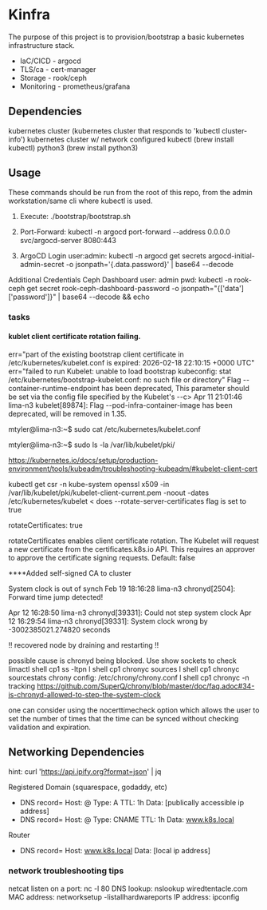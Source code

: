 # Kinfra

The purpose of this project is to provision/bootstrap a basic kubernetes infrastructure stack. 
- IaC/CICD - argocd
- TLS/ca - cert-manager
- Storage - rook/ceph
- Monitoring - prometheus/grafana


## Dependencies

kubernetes cluster  (kubernetes cluster that responds to 'kubectl cluster-info')
kubernetes cluster w/ network configured
kubectl             (brew install kubectl)
python3             (brew install python3)


## Usage

These commands should be run from the root of this repo, from the admin workstation/same cli where kubectl is used.
1. Execute: ./bootstrap/bootstrap.sh 

2. Port-Forward: kubectl -n argocd port-forward --address 0.0.0.0 svc/argocd-server 8080:443

3. ArgoCD Login user:admin: kubectl -n argocd get secrets argocd-initial-admin-secret -o jsonpath='{.data.password}' | base64 --decode

Additional Credentials
Ceph Dashboard
user: admin
pwd: kubectl -n rook-ceph get secret rook-ceph-dashboard-password -o jsonpath="{['data']['password']}" | base64 --decode && echo

### tasks

#### kublet client certificate rotation failing.
err="part of the existing bootstrap client certificate in /etc/kubernetes/kubelet.conf is expired: 2026-02-18 22:10:15 +0000 UTC" 
err="failed to run Kubelet: unable to load bootstrap kubeconfig: stat /etc/kubernetes/bootstrap-kubelet.conf: no such file or directory"
Flag --container-runtime-endpoint has been deprecated, This parameter should be set via the config file specified by the Kubelet's --c>
Apr 11 21:01:46 lima-n3 kubelet[89874]: Flag --pod-infra-container-image has been deprecated, will be removed in 1.35.

mtyler@lima-n3:~$ sudo cat /etc/kubernetes/kubelet.conf

mtyler@lima-n3:~$ sudo ls -la /var/lib/kubelet/pki/

https://kubernetes.io/docs/setup/production-environment/tools/kubeadm/troubleshooting-kubeadm/#kubelet-client-cert

kubectl get csr -n kube-system
openssl x509 -in /var/lib/kubelet/pki/kubelet-client-current.pem -noout -dates
/etc/kubernetes/kubelet < does --rotate-server-certificates flag is set to true

rotateCertificates: true

rotateCertificates enables client certificate rotation. The Kubelet will request a new certificate from the certificates.k8s.io API. This requires an approver to approve the certificate signing requests. Default: false

****Added self-signed CA to cluster

System clock is out of synch
Feb 19 18:16:28 lima-n3 chronyd[2504]: Forward time jump detected!

Apr 12 16:28:50 lima-n3 chronyd[39331]: Could not step system clock
Apr 12 16:29:54 lima-n3 chronyd[39331]: System clock wrong by -3002385021.274820 seconds

!! recovered node by draining and restarting !!

possible cause is chronyd being blocked. Use show sockets to check 
limactl shell cp1 ss -ltpn
l shell cp1 chronyc sources
l shell cp1 chronyc sourcestats
chrony config: /etc/chrony/chrony.conf
l shell cp1 chronyc -n tracking
https://github.com/SuperQ/chrony/blob/master/doc/faq.adoc#34-is-chronyd-allowed-to-step-the-system-clock

one can consider using the nocerttimecheck option which allows the user to set the number of times that the time can be synced without checking validation and expiration.


## Networking Dependencies

hint: curl 'https://api.ipify.org?format=json' | jq

Registered Domain (squarespace, godaddy, etc)
- DNS record= Host: @ Type: A TTL: 1h Data: [publically accessible ip address]
- DNS record= Host: @ Type: CNAME TTL: 1h Data: www.k8s.local

Router
- DNS record= Host: www.k8s.local Data: [local ip address]

### network troubleshooting tips

netcat listen on a port: nc -l 80
DNS lookup: nslookup wiredtentacle.com
MAC address: networksetup -listallhardwareports
IP address: ipconfig
